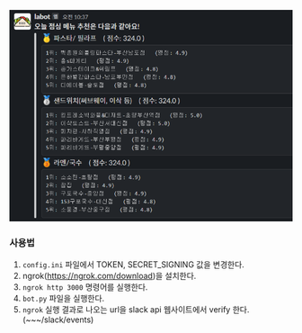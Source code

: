 
![](https://github.com/krispediadot/lunchingbot/blob/master/run.png?raw=true)


### 사용법

1. `config.ini` 파일에서 TOKEN, SECRET_SIGNING 값을 변경한다.
1. ngrok(https://ngrok.com/download)을 설치한다.
1. `ngrok http 3000` 명령어를 실행한다.
1. `bot.py` 파일을 실행한다.
1. `ngrok` 실행 결과로 나오는 url을 slack api 웹사이트에서 verify 한다. (~~~/slack/events)

